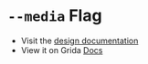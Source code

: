 # `--media` Flag

- Visit the [design documentation](../docs/--media.md)
- View it on Grida [Docs](https://grida.co/docs/flags/--media)
